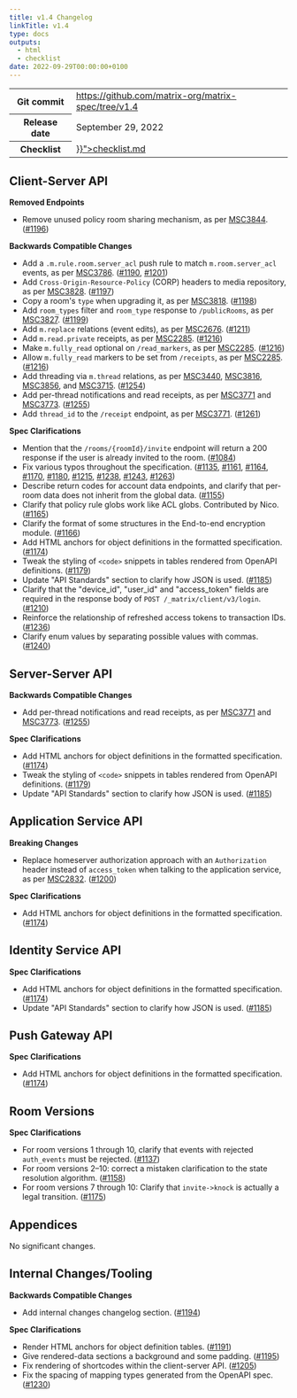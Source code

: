 ```yaml
---
title: v1.4 Changelog
linkTitle: v1.4
type: docs
outputs:
  - html
  - checklist
date: 2022-09-29T00:00:00+0100
---
```

<!--
This is a header file for the generated changelog.

Variables:
    v1.4  = Replaced by the version number (eg: v1.2)
    September 29, 2022     = Replaced by the date (eg: April 01, 2021)
-->

<table class="release-info">
<tr><th>Git commit</th><td><a href="https://github.com/matrix-org/matrix-spec/tree/v1.4">https://github.com/matrix-org/matrix-spec/tree/v1.4</a></td>
<tr><th>Release date</th><td>September 29, 2022</td>
<tr><th>Checklist</th><td><a href="{{< relref path="changelog/v1.4" outputFormat="Checklist" >}}">checklist.md</a></td>
</table>

<!-- Intentionally blank line to ensure headers work in the concatenated changelog -->
## Client-Server API


<strong>Removed Endpoints</strong>


- Remove unused policy room sharing mechanism, as per [MSC3844](https://github.com/matrix-org/matrix-spec-proposals/pull/3844). ([#1196](https://github.com/matrix-org/matrix-spec/issues/1196))


<strong>Backwards Compatible Changes</strong>


- Add a `.m.rule.room.server_acl` push rule to match `m.room.server_acl` events, as per [MSC3786](https://github.com/matrix-org/matrix-spec-proposals/pull/3786). ([#1190](https://github.com/matrix-org/matrix-spec/issues/1190), [#1201](https://github.com/matrix-org/matrix-spec/issues/1201))
- Add `Cross-Origin-Resource-Policy` (CORP) headers to media repository, as per [MSC3828](https://github.com/matrix-org/matrix-spec-proposals/pull/3828). ([#1197](https://github.com/matrix-org/matrix-spec/issues/1197))
- Copy a room's `type` when upgrading it, as per [MSC3818](https://github.com/matrix-org/matrix-spec-proposals/pull/3818). ([#1198](https://github.com/matrix-org/matrix-spec/issues/1198))
- Add `room_types` filter and `room_type` response to `/publicRooms`, as per [MSC3827](https://github.com/matrix-org/matrix-spec-proposals/pull/3827). ([#1199](https://github.com/matrix-org/matrix-spec/issues/1199))
- Add `m.replace` relations (event edits), as per [MSC2676](https://github.com/matrix-org/matrix-spec-proposals/pull/2676). ([#1211](https://github.com/matrix-org/matrix-spec/issues/1211))
- Add `m.read.private` receipts, as per [MSC2285](https://github.com/matrix-org/matrix-spec-proposals/pull/2285). ([#1216](https://github.com/matrix-org/matrix-spec/issues/1216))
- Make `m.fully_read` optional on `/read_markers`, as per [MSC2285](https://github.com/matrix-org/matrix-spec-proposals/pull/2285). ([#1216](https://github.com/matrix-org/matrix-spec/issues/1216))
- Allow `m.fully_read` markers to be set from `/receipts`, as per [MSC2285](https://github.com/matrix-org/matrix-spec-proposals/pull/2285). ([#1216](https://github.com/matrix-org/matrix-spec/issues/1216))
- Add threading via `m.thread` relations, as per [MSC3440](https://github.com/matrix-org/matrix-spec-proposals/pull/3440), [MSC3816](https://github.com/matrix-org/matrix-spec-proposals/pull/3816), [MSC3856](https://github.com/matrix-org/matrix-spec-proposals/pull/3856), and [MSC3715](https://github.com/matrix-org/matrix-spec-proposals/pull/3715). ([#1254](https://github.com/matrix-org/matrix-spec/issues/1254))
- Add per-thread notifications and read receipts, as per [MSC3771](https://github.com/matrix-org/matrix-spec-proposals/pull/3771) and [MSC3773](https://github.com/matrix-org/matrix-spec-proposals/pull/3773). ([#1255](https://github.com/matrix-org/matrix-spec/issues/1255))
- Add `thread_id` to the `/receipt` endpoint, as per [MSC3771](https://github.com/matrix-org/matrix-spec-proposals/pull/3771). ([#1261](https://github.com/matrix-org/matrix-spec/issues/1261))


<strong>Spec Clarifications</strong>


- Mention that the `/rooms/{roomId}/invite` endpoint will return a 200 response if the user is already invited to the room. ([#1084](https://github.com/matrix-org/matrix-spec/issues/1084))
- Fix various typos throughout the specification. ([#1135](https://github.com/matrix-org/matrix-spec/issues/1135), [#1161](https://github.com/matrix-org/matrix-spec/issues/1161), [#1164](https://github.com/matrix-org/matrix-spec/issues/1164), [#1170](https://github.com/matrix-org/matrix-spec/issues/1170), [#1180](https://github.com/matrix-org/matrix-spec/issues/1180), [#1215](https://github.com/matrix-org/matrix-spec/issues/1215), [#1238](https://github.com/matrix-org/matrix-spec/issues/1238), [#1243](https://github.com/matrix-org/matrix-spec/issues/1243), [#1263](https://github.com/matrix-org/matrix-spec/issues/1263))
- Describe return codes for account data endpoints, and clarify that per-room data does not inherit from the global data. ([#1155](https://github.com/matrix-org/matrix-spec/issues/1155))
- Clarify that policy rule globs work like ACL globs. Contributed by Nico. ([#1165](https://github.com/matrix-org/matrix-spec/issues/1165))
- Clarify the format of some structures in the End-to-end encryption module. ([#1166](https://github.com/matrix-org/matrix-spec/issues/1166))
- Add HTML anchors for object definitions in the formatted specification. ([#1174](https://github.com/matrix-org/matrix-spec/issues/1174))
- Tweak the styling of `<code>` snippets in tables rendered from OpenAPI definitions. ([#1179](https://github.com/matrix-org/matrix-spec/issues/1179))
- Update "API Standards" section to clarify how JSON is used. ([#1185](https://github.com/matrix-org/matrix-spec/issues/1185))
- Clarify that the "device_id", "user_id" and "access_token" fields are required in the response body of `POST /_matrix/client/v3/login`. ([#1210](https://github.com/matrix-org/matrix-spec/issues/1210))
- Reinforce the relationship of refreshed access tokens to transaction IDs. ([#1236](https://github.com/matrix-org/matrix-spec/issues/1236))
- Clarify enum values by separating possible values with commas. ([#1240](https://github.com/matrix-org/matrix-spec/issues/1240))


## Server-Server API


<strong>Backwards Compatible Changes</strong>


- Add per-thread notifications and read receipts, as per [MSC3771](https://github.com/matrix-org/matrix-spec-proposals/pull/3771) and [MSC3773](https://github.com/matrix-org/matrix-spec-proposals/pull/3773). ([#1255](https://github.com/matrix-org/matrix-spec/issues/1255))


<strong>Spec Clarifications</strong>


- Add HTML anchors for object definitions in the formatted specification. ([#1174](https://github.com/matrix-org/matrix-spec/issues/1174))
- Tweak the styling of `<code>` snippets in tables rendered from OpenAPI definitions. ([#1179](https://github.com/matrix-org/matrix-spec/issues/1179))
- Update "API Standards" section to clarify how JSON is used. ([#1185](https://github.com/matrix-org/matrix-spec/issues/1185))


## Application Service API


<strong>Breaking Changes</strong>


- Replace homeserver authorization approach with an `Authorization` header instead of `access_token` when talking to the application service, as per [MSC2832](https://github.com/matrix-org/matrix-spec-proposals/pull/2832). ([#1200](https://github.com/matrix-org/matrix-spec/issues/1200))


<strong>Spec Clarifications</strong>


- Add HTML anchors for object definitions in the formatted specification. ([#1174](https://github.com/matrix-org/matrix-spec/issues/1174))


## Identity Service API


<strong>Spec Clarifications</strong>


- Add HTML anchors for object definitions in the formatted specification. ([#1174](https://github.com/matrix-org/matrix-spec/issues/1174))
- Update "API Standards" section to clarify how JSON is used. ([#1185](https://github.com/matrix-org/matrix-spec/issues/1185))


## Push Gateway API


<strong>Spec Clarifications</strong>


- Add HTML anchors for object definitions in the formatted specification. ([#1174](https://github.com/matrix-org/matrix-spec/issues/1174))


## Room Versions


<strong>Spec Clarifications</strong>


- For room versions 1 through 10, clarify that events with rejected `auth_events` must be rejected. ([#1137](https://github.com/matrix-org/matrix-spec/issues/1137))
- For room versions 2–10: correct a mistaken clarification to the state resolution algorithm. ([#1158](https://github.com/matrix-org/matrix-spec/issues/1158))
- For room versions 7 through 10: Clarify that `invite->knock` is actually a legal transition. ([#1175](https://github.com/matrix-org/matrix-spec/issues/1175))


## Appendices


No significant changes.


## Internal Changes/Tooling


<strong>Backwards Compatible Changes</strong>


- Add internal changes changelog section. ([#1194](https://github.com/matrix-org/matrix-spec/issues/1194))


<strong>Spec Clarifications</strong>


- Render HTML anchors for object definition tables. ([#1191](https://github.com/matrix-org/matrix-spec/issues/1191))
- Give rendered-data sections a background and some padding. ([#1195](https://github.com/matrix-org/matrix-spec/issues/1195))
- Fix rendering of shortcodes within the client-server API. ([#1205](https://github.com/matrix-org/matrix-spec/issues/1205))
- Fix the spacing of mapping types generated from the OpenAPI spec. ([#1230](https://github.com/matrix-org/matrix-spec/issues/1230))

